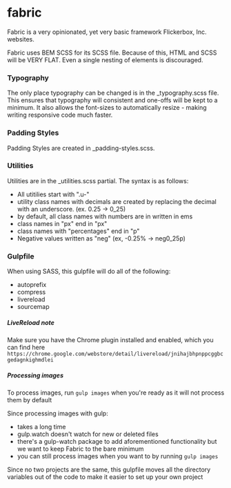 # fabric
Fabric is a very opinionated, yet very basic framework Flickerbox, Inc. websites.

Fabric uses BEM SCSS for its SCSS file. Because of this, HTML and SCSS will be VERY FLAT. Even a single nesting of elements is discouraged.

### Typography ###
The only place typography can be changed is in the _typography.scss file. This ensures that typography will consistent and one-offs will be kept to a minimum. It also allows the font-sizes to automatically resize - making writing responsive code much faster.

### Padding Styles ###
Padding Styles are created in _padding-styles.scss.

### Utilities ###
Utilities are in the _utilities.scss partial. The syntax is as follows:
* All utitilies start with ".u-"
* utility class names with decimals are created by replacing the decimal with an underscore. (ex. 0.25 -> 0_25)
* by default, all class names with numbers are in written in ems
* class names in "px" end in "px"
* class names with "percentages" end in "p"
* Negative values written as "neg" (ex, -0.25% -> neg0_25p)

### Gulpfile ###
When using SASS, this gulpfile will do all of the following:
+ autoprefix
+ compress
+ livereload
+ sourcemap

##### LiveReload note
Make sure you have the Chrome plugin installed and enabled, which you can find here
`https://chrome.google.com/webstore/detail/livereload/jnihajbhpnppcggbcgedagnkighmdlei`

##### Processing images
To process images, run `gulp images` when you're ready as it will not process them by default

Since processing images with gulp:
+ takes a long time
+ gulp.watch doesn't watch for new or deleted files
+ there's a gulp-watch package to add aforementioned functionality but we want to keep Fabric to the bare minimum
+ you can still process images when you want to by running `gulp images`

Since no two projects are the same, this gulpfile moves all the directory variables out of the code to make it easier to set up your own project
